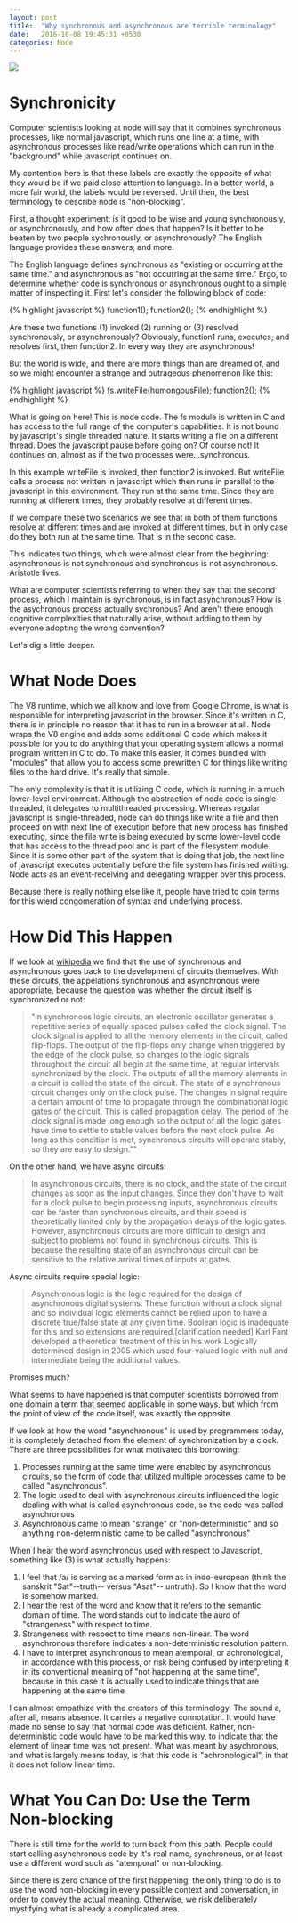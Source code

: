 ```yaml
---
layout: post
title:  "Why synchronous and asynchronous are terrible terminology"
date:   2016-10-08 19:45:31 +0530
categories: Node
---
```


<img src="{{ site.url }}/images/picard.png" class="center" />

Synchronicity
=

Computer scientists looking at node will say that it combines synchronous processes, like normal javascript, which runs one line at a time, with asynchronous processes like read/write operations which can run in the "background" while javascript continues on. 

My contention here is that these labels are exactly the opposite of what they would be if we paid close attention to language. In a better world, a more fair world, the labels would be reversed. Until then, the best terminology to describe node is "non-blocking".

First, a thought experiment: is it good to be wise and young synchronously, or asynchronously, and how often does that happen? Is it better to be beaten by two people sychronously, or asynchronously? The English language provides these answers, and more.

The English language defines synchronous as "existing or occurring at the same time." and asynchronous as "not occurring at the same time." Ergo, to determine whether code is synchronous or asynchronous ought to a simple matter of inspecting it. First let's consider the following block of code:

{% highlight javascript %}
function1();
function2(); 
{% endhighlight %}

Are these two functions (1) invoked (2) running or (3) resolved synchronously, or asynchronously? Obviously, function1 runs, executes, and resolves first, then function2. In every way they are asynchronous! 

But the world is wide, and there are more things than are dreamed of, and so we might encounter a strange and outrageous phenomenon like this: 

{% highlight javascript %}
fs.writeFile(humongousFile);
function2(); 
{% endhighlight %}

What is going on here! This is node code. The fs module is written in C and has access to the full range of the computer's capabilities. It is not bound by javascript's single threaded nature. It starts writing a file on a different thread. Does the javascript pause before going on? Of course not! It continues on, almost as if the two processes were...synchronous. 

In this example writeFile is invoked, then function2 is invoked. But writeFile calls a process not written in javascript which then runs in parallel to the javascript in this environment. They run at the same time. Since they are running at different times, they probably resolve at different times. 

If we compare these two scenarios we see that in both of them functions resolve at different times and are invoked at different times, but in only case do they both run at the same time. That is in the second case. 

This indicates two things, which were almost clear from the beginning: asynchronous is not synchronous and synchronous is not asynchronous. Aristotle lives. 

What are computer scientists referring to when they say that the second process, which I maintain is synchronous, is in fact asynchronous? How is the asychronous process actually sychronous? And aren't there enough cognitive complexities that naturally arise, without adding to them by everyone adopting the wrong convention? 

Let's dig a little deeper.

What Node Does
=

The V8 runtime, which we all know and love from Google Chrome, is what is responsible for interpreting javascript in the browser. Since it's written in C, there is in principle no reason that it has to run in a browser at all. Node wraps the V8 engine and adds some additional C code which makes it possible for you to do anything that your operating system allows a normal program written in C to do. To make this easier, it comes bundled with "modules" that allow you to access some prewritten C for things like writing files to the hard drive. It's really that simple. 

The only complexity is that it is utilizing C code, which is running in a much lower-level environment. Although the abstraction of node code is single-threaded, it delegates to multithreaded processing. Whereas regular javascript is single-threaded, node can do things like write a file and then proceed on with next line of execution before that new process has finished executing, since the file write is being executed by some lower-level code that has access to the thread pool and is part of the filesystem module. Since it is some other part of the system that is doing that job, the next line of javascript executes potentially before the file system has finished writing. Node acts as an event-receiving and delegating wrapper over this process. 

Because there is really nothing else like it, people have tried to coin terms for this wierd congomeration of syntax and underlying process. 

How Did This Happen
=

If we look at [wikipedia](https://en.wikipedia.org/wiki/Asynchronous_circuit) we find that the use of synchronous and asynchronous goes back to the development of circuits themselves. With these circuits, the appelations synchronous and asynchronous were appropriate, because the question was whether the circuit itself is synchronized or not: 

>"In synchronous logic circuits, an electronic oscillator generates a repetitive series of equally spaced pulses called the clock signal. The clock signal is applied to all the memory elements in the circuit, called flip-flops. The output of the flip-flops only change when triggered by the edge of the clock pulse, so changes to the logic signals throughout the circuit all begin at the same time, at regular intervals synchronized by the clock. The outputs of all the memory elements in a circuit is called the state of the circuit. The state of a synchronous circuit changes only on the clock pulse. The changes in signal require a certain amount of time to propagate through the combinational logic gates of the circuit. This is called propagation delay. The period of the clock signal is made long enough so the output of all the logic gates have time to settle to stable values before the next clock pulse. As long as this condition is met, synchronous circuits will operate stably, so they are easy to design.""

On the other hand, we have async circuits: 

>In asynchronous circuits, there is no clock, and the state of the circuit changes as soon as the input changes. Since they don't have to wait for a clock pulse to begin processing inputs, asynchronous circuits can be faster than synchronous circuits, and their speed is theoretically limited only by the propagation delays of the logic gates. However, asynchronous circuits are more difficult to design and subject to problems not found in synchronous circuits. This is because the resulting state of an asynchronous circuit can be sensitive to the relative arrival times of inputs at gates.

Async circuits require special logic: 

>Asynchronous logic is the logic required for the design of asynchronous digital systems. These function without a clock signal and so individual logic elements cannot be relied upon to have a discrete true/false state at any given time. Boolean logic is inadequate for this and so extensions are required.[clarification needed] Karl Fant developed a theoretical treatment of this in his work Logically determined design in 2005 which used four-valued logic with null and intermediate being the additional values.

Promises much? 

What seems to have happened is that computer scientists borrowed from one domain a term that seemed applicable in some ways, but which from the point of view of the code itself, was exactly the opposite. 

If we look at how the word "asynchronous" is used by programmers today, it is completely detached from the element of synchronization by a clock. There are three possibilities for what motivated this borrowing: 

1. Processes running at the same time were enabled by asynchronous circuits, so the form of code that utilized multiple processes came to be called "asynchronous".
2. The logic used to deal with asynchronous circuits influenced the logic dealing with what is called asynchronous code, so the code was called asynchronous
3. Asynchronous came to mean "strange" or "non-deterministic" and so anything non-deterministic came to be called "asynchronous"

When I hear the word asynchronous used with respect to Javascript, something like (3) is what actually happens: 

1. I feel that /a/ is serving as a marked form as in indo-european (think the sanskrit "Sat"--truth-- versus "Asat"-- untruth). So I know that the word is somehow marked.
2. I hear the rest of the word and know that it refers to the semantic domain of time. The word stands out to indicate the auro of "strangeness" with respect to time.
3. Strangeness with respect to time means non-linear. The word asynchronous therefore indicates a non-deterministic resolution pattern.
4. I have to interpret asynchronous to mean atemporal, or achronological, in accordance with this process, or risk being confused by interpreting it in its conventional meaning of "not happening at the same time", because in this case it is actually used to indicate things that are happening at the same time

I can almost empathize with the creators of this terminology. The sound a, after all, means absence. It carries a negative connotation. It would have made no sense to say that normal code was deficient. Rather, non-deterministic code would have to be marked this way, to indicate that the element of linear time was not present. What was meant by asychronous, and what is largely means today, is that this code is "achronological", in that it does not follow linear time.  

What You Can Do: Use the Term Non-blocking
=
There is still time for the world to turn back from this path. People could start calling asynchronous code by it's real name, synchronous, or at least use a different word such as "atemporal" or non-blocking. 

Since there is zero chance of the first happening, the only thing to do is to use the word non-blocking in every possible context and conversation, in order to convey the actual meaning. Otherwise, we risk deliberately mystifying what is already a complicated area. 




